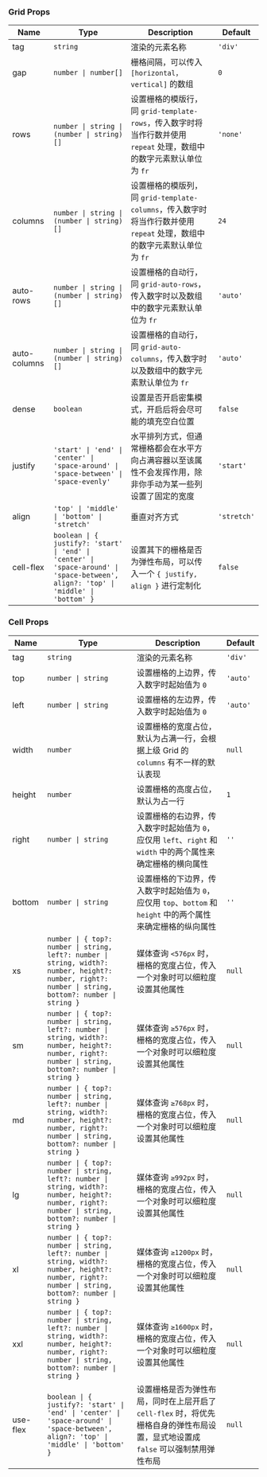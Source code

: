 ### Grid Props

| Name         | Type                      | Description                                                                                                                                                                                           | Default    |
| ------------ | ------------------------- | ---------------------------------------------------------------------------------------------------------------------------------------------------------------------------------------------- | --------- |
| tag          | `string`                    | 渲染的元素名称                                                                                                                                                                                 | `'div'`     |
| gap          | `number \| number[]`           | 栅格间隔，可以传入 `[horizontal，vertical]` 的数组                                                                                                                                             | `0`         |
| rows         | `number \| string \| (number \| string)[]` | 设置栅格的模版行，同 `grid-template-rows`，传入数字时将当作行数并使用 `repeat` 处理，数组中的数字元素默认单位为 `fr`                                                                           | `'none'`    |
| columns      | `number \| string \| (number \| string)[]` | 设置栅格的模版列，同 `grid-template-columns`，传入数字时将当作行数并使用 `repeat` 处理，数组中的数字元素默认单位为 `fr`                                                                        | `24`        |
| auto-rows    | `number \| string \| (number \| string)[]` | 设置栅格的自动行，同 `grid-auto-rows`，传入数字时以及数组中的数字元素默认单位为 `fr`                                                                                                           | `'auto'`    |
| auto-columns | `number \| string \| (number \| string)[]` | 设置栅格的自动行，同 `grid-auto-columns`，传入数字时以及数组中的数字元素默认单位为 `fr`                                                                                                        | `'auto'`    |
| dense        | `boolean`                   | 设置是否开启密集模式，开启后将会尽可能的填充空白位置                                                                                                                                           | `false`     |
| justify      | `'start' \| 'end' \| 'center' \| 'space-around' \| 'space-between' \| 'space-evenly'`                    | 水平排列方式，但通常栅格都会在水平方向占满容器以至该属性不会发挥作用，除非你手动为某一些列设置了固定的宽度 | `'start'`   |
| align        | `'top' \| 'middle' \| 'bottom' \| 'stretch'`                    | 垂直对齐方式                                                                                                                                    | `'stretch'` |
| cell-flex    | `boolean \| { justify?: 'start' \| 'end' \| 'center' \| 'space-around' \| 'space-between', align?: 'top' \| 'middle' \| 'bottom' }`         | 设置其下的栅格是否为弹性布局，可以传入一个 `{ justify, align }` 进行定制化                                                                                                                     | `false`     |

### Cell Props

| Name     | Type              | Description                                                                                                                             | Default |
| -------- | ----------------- | -------------------------------------------------------------------------------------------------------------------------------- | ------ |
| tag      | `string`            | 渲染的元素名称                                                                                                                   | `'div'`  |
| top      | `number \| string`  | 设置栅格的上边界，传入数字时起始值为 `0`                                                                                           | `'auto'` |
| left     | `number \| string`  | 设置栅格的左边界，传入数字时起始值为 `0`                                                                                           | `'auto'` |
| width    | `number`            | 设置栅格的宽度占位，默认为占满一行，会根据上级 Grid 的 `columns` 有不一样的默认表现                                              | `null`   |
| height   | `number`            | 设置栅格的高度占位，默认为占一行                                                                                                 | `1`      |
| right    | `number \| string`  | 设置栅格的右边界，传入数字时起始值为 `0`，应仅用 `left`、`right` 和 `width` 中的两个属性来确定栅格的横向属性                       | `''`     |
| bottom   | `number \| string`  | 设置栅格的下边界，传入数字时起始值为 `0`，应仅用 `top`、`bottom` 和 `height` 中的两个属性来确定栅格的纵向属性                      | `''`     |
| xs       | `number \| { top?: number \| string, left?: number \| string, width?: number, height?: number, right?: number \| string, bottom?: number \| string }`  | 媒体查询 `<576px` 时，栅格的宽度占位，传入一个对象时可以细粒度设置其他属性                                                       | `null`   |
| sm       | `number \| { top?: number \| string, left?: number \| string, width?: number, height?: number, right?: number \| string, bottom?: number \| string }`  | 媒体查询 `≥576px` 时，栅格的宽度占位，传入一个对象时可以细粒度设置其他属性                                                       | `null`   |
| md       | `number \| { top?: number \| string, left?: number \| string, width?: number, height?: number, right?: number \| string, bottom?: number \| string }`  | 媒体查询 `≥768px` 时，栅格的宽度占位，传入一个对象时可以细粒度设置其他属性                                                       | `null`   |
| lg       | `number \| { top?: number \| string, left?: number \| string, width?: number, height?: number, right?: number \| string, bottom?: number \| string }`  | 媒体查询 `≥992px` 时，栅格的宽度占位，传入一个对象时可以细粒度设置其他属性                                                       | `null`   |
| xl       | `number \| { top?: number \| string, left?: number \| string, width?: number, height?: number, right?: number \| string, bottom?: number \| string }`  | 媒体查询 `≥1200px` 时，栅格的宽度占位，传入一个对象时可以细粒度设置其他属性                                                      | `null`   |
| xxl      | `number \| { top?: number \| string, left?: number \| string, width?: number, height?: number, right?: number \| string, bottom?: number \| string }`  | 媒体查询 `≥1600px` 时，栅格的宽度占位，传入一个对象时可以细粒度设置其他属性                                                      | `null`   |
| use-flex | `boolean \| { justify?: 'start' \| 'end' \| 'center' \| 'space-around' \| 'space-between', align?: 'top' \| 'middle' \| 'bottom' }` | 设置栅格是否为弹性布局，同时在上层开启了 `cell-flex` 时，将优先栅格自身的弹性布局设置，显式地设置成 ``false`` 可以强制禁用弹性布局 | `null`   |
